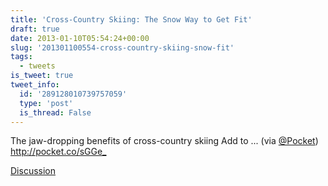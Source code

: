 ```yaml
---
title: 'Cross-Country Skiing: The Snow Way to Get Fit'
draft: true
date: 2013-01-10T05:54:24+00:00
slug: '201301100554-cross-country-skiing-snow-fit'
tags:
  - tweets
is_tweet: true
tweet_info:
  id: '289128010739757059'
  type: 'post'
  is_thread: False
---
```




The jaw-dropping benefits of cross-country skiing Add to ... (via [@Pocket](https://x.com/Pocket)) <http://pocket.co/sGGe_>

[Discussion](https://x.com/sytelus/status/289128010739757059)
